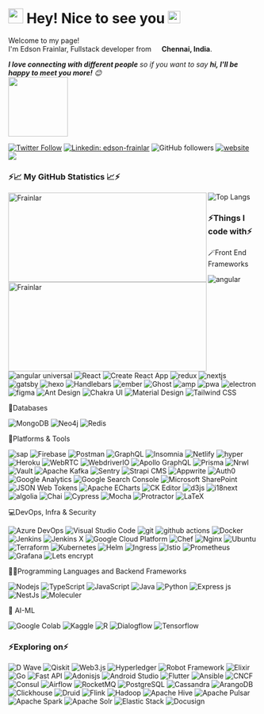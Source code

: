 <h1><img src="https://emojis.slackmojis.com/emojis/images/1531849430/4246/blob-sunglasses.gif?1531849430" width="30"/> Hey! Nice to see you <img src="https://media.giphy.com/media/hvRJCLFzcasrR4ia7z/giphy.gif" width="25px"></h1>

<p>Welcome to my page! </br> I'm Edson Frainlar, Fullstack developer from <img src="https://cdn-icons-png.flaticon.com/512/330/330439.png" width="13"/> <b>Chennai, India</b>.</p> 

<p><em><b>I love connecting with different people</b> so if you want to say <b>hi, I'll be happy to meet you more!</b> 😊</em> <br/><img src="https://media.giphy.com/media/LnQjpWaON8nhr21vNW/giphy.gif" width="120"> </p>

[![Twitter Follow](https://img.shields.io/twitter/follow/EdsonFrainlar?label=Follow)](https://twitter.com/intent/follow?screen_name=EdsonFrainlar)
[![Linkedin: edson-frainlar](https://img.shields.io/badge/edson-frainlar?style=flat-square&logo=Linkedin&logoColor=white&link=https://www.linkedin.com/in/edson-frainlar/)](https://www.linkedin.com/in/edson-frainlar/)
![GitHub followers](https://img.shields.io/github/followers/Frainlar?label=Follow&style=social)
[![website](https://img.shields.io/badge/Website-46a2f1.svg?&style=flat-square&logo=Google-Chrome&logoColor=white&link=https://edsonfrainlar.com/)](https://edsonfrainlar.com/)
![](https://visitor-badge.glitch.me/badge?page_id=Frainlar.Frainlar)

### <b>⚡📈 My GitHub Statistics 📈⚡</b>

<p align="left">
<img width="400" align="left" height="180" align="center" src="https://github-readme-streak-stats.herokuapp.com/?user=Frainlar&" alt="Frainlar" />
<img width="400" align="left" height="180" align="center" src="https://github-readme-stats.vercel.app/api?username=Frainlar&show_icons=true&locale=en" alt="Frainlar" />
</p>

![Top Langs](https://github-readme-stats.vercel.app/api/top-langs/?username=frainlar&hide=TeX&layout=compact)

<h3>⚡Things I code with⚡</h3>
<p>🪄Front End Frameworks</p>
<p>
  <img alt="angular" src="https://img.shields.io/badge/-Angular-DD0031?style=flat-square&logo=angular&logoColor=white" />
  <img alt="angular universal" src="https://img.shields.io/badge/-Angular Universal-00ACC1?style=flat-square&logo=angularuniversal&logoColor=white" />
  <img alt="React" src="https://img.shields.io/badge/-React-45b8d8?style=flat-square&logo=react&logoColor=white" />
  <img alt="Create React App" src="https://img.shields.io/badge/-Create React App-09D3AC?style=flat-square&logo=createreactapp&logoColor=white" />
  <img alt="redux" src="https://img.shields.io/badge/-Redux-764ABC?style=flat-square&logo=redux&logoColor=white" />
  <img alt="nextjs" src="https://img.shields.io/badge/-Next.js-000000?style=flat-square&logo=nextdotjs&logoColor=white" />
  <img alt="gatsby" src="https://img.shields.io/badge/-Gatsby-663399?style=flat-square&logo=gatsby&logoColor=white" />
  <img alt="hexo" src="https://img.shields.io/badge/-Hugo-FF4088?style=flat-square&logo=hugo&logoColor=white" />
  <img alt="Handlebars" src="https://img.shields.io/badge/-Handlebars.js-000000?style=flat-square&logo=handlebarsdotjs&logoColor=white" />
  <img alt="ember" src="https://img.shields.io/badge/-Ember.js-E04E39?style=flat-square&logo=emberdotjs&logoColor=white" />
  <img alt="Ghost" src="https://img.shields.io/badge/-Ghost CMS-15171A?style=flat-square&logo=ghost&logoColor=white" />
  <img alt="amp" src="https://img.shields.io/badge/-AMP-005AF0?style=flat-square&logo=amp&logoColor=white" />
  <img alt="pwa" src="https://img.shields.io/badge/-PWA-5A0FC8?style=flat-square&logo=pwa&logoColor=white" />
  <img alt="electron" src="https://img.shields.io/badge/-Electron-47848F?style=flat-square&logo=electron&logoColor=white" />
  <img alt="figma" src="https://img.shields.io/badge/-Figma-F24E1E?style=flat-square&logo=figma&logoColor=white" />
  <img alt="Ant Design" src="https://img.shields.io/badge/-Ant Design-0170FE?style=flat-square&logo=antdesign&logoColor=white" />
  <img alt="Chakra UI" src="https://img.shields.io/badge/-Chakra UI-319795?style=flat-square&logo=chakraui&logoColor=white" />	
  <img alt="Material Design" src="https://img.shields.io/badge/-Material Design-757575?style=flat-square&logo=materialdesign&logoColor=white" />
  <img alt="Tailwind CSS" src="https://img.shields.io/badge/-Tailwind CSS-06B6D4?style=flat-square&logo=tailwindcss&logoColor=white" />
</p>
<p>📁Databases</p>
<p>
  <img alt="MongoDB" src="https://img.shields.io/badge/-MongoDB-13aa52?style=flat-square&logo=mongodb&logoColor=white" />
  <img alt="Neo4j" src="https://img.shields.io/badge/-Neo4j-008CC1?style=flat-square&logo=neo4j&logoColor=white" />
  <img alt="Redis" src="https://img.shields.io/badge/-Redis-DC382D?style=flat-square&logo=redis&logoColor=white" />
</p>
<p>🧩Platforms & Tools</p>
<p>
  <img alt="sap" src="https://img.shields.io/badge/-SAP-0FAAFF?style=flat-square&logo=sap&logoColor=white" />
  <img alt="Firebase" src="https://img.shields.io/badge/-Firebase-FFCA28?style=flat-square&logo=firebase&logoColor=white" />
  <img alt="Postman" src="https://img.shields.io/badge/-Postman-FF6C37?style=flat-square&logo=postman&logoColor=white" />
  <img alt="GraphQL" src="https://img.shields.io/badge/-GraphQL-E10098?style=flat-square&logo=graphql&logoColor=white" />
  <img alt="Insomnia" src="https://img.shields.io/badge/-Insomnia-5849BE?style=flat-square&logo=insomnia&logoColor=white" />
  <img alt="Netlify" src="https://img.shields.io/badge/-Netlify-00C7B7?style=flat-square&logo=netlify&logoColor=white" />
  <img alt="hyper" src="https://img.shields.io/badge/-Hyper-000000?style=flat-square&logo=hyper&logoColor=white" />
  <img alt="Heroku" src="https://img.shields.io/badge/-Heroku-430098?style=flat-square&logo=heroku&logoColor=white" />
  <img alt="WebRTC" src="https://img.shields.io/badge/-WebRTC-333333?style=flat-square&logo=webrtc&logoColor=white" />
  <img alt="WebdriverIO" src="https://img.shields.io/badge/-WebdriverIO-EA5906?style=flat-square&logo=webdriverio&logoColor=white" />
  <img alt="Apollo GraphQL" src="https://img.shields.io/badge/-Apollo GraphQL-311C87?style=flat-square&logo=apollographql&logoColor=white" />
  <img alt="Prisma" src="https://img.shields.io/badge/-Prisma-2D3748?style=flat-square&logo=prisma&logoColor=white" />
  <img alt="Nrwl" src="https://img.shields.io/badge/-Nrwl-96D7E8?style=flat-square&logo=nrwl&logoColor=white" />
  <img alt="Vault" src="https://img.shields.io/badge/-Vault-000000?style=flat-square&logo=vault&logoColor=white" />
  <img alt="Apache Kafka" src="https://img.shields.io/badge/-Apache Kafka-231F20?style=flat-square&logo=apachekafka&logoColor=white" />
  <img alt="Sentry" src="https://img.shields.io/badge/-Sentry-362D59?style=flat-square&logo=sentry&logoColor=white" />
  <img alt="Strapi CMS" src="https://img.shields.io/badge/-Strapi CMS-2F2E8B?style=flat-square&logo=strapi&logoColor=white" />
  <img alt="Appwrite" src="https://img.shields.io/badge/-Appwrite-F02E65?style=flat-square&logo=appwrite&logoColor=white" />
  <img alt="Auth0" src="https://img.shields.io/badge/-Auth0-F02E65?style=flat-square&logo=auth0&logoColor=white" />
  <img alt="Google Analytics" src="https://img.shields.io/badge/-Google Analytics-E37400?style=flat-square&logo=googleanalytics&logoColor=white" />
  <img alt="Google Search Console" src="https://img.shields.io/badge/-Google Search Console-458CF5?style=flat-square&logo=googlesearchconsole&logoColor=white" />
  <img alt="Microsoft SharePoint" src="https://img.shields.io/badge/-Microsoft SharePoint-0078D4?style=flat-square&logo=microsoftsharepoint&logoColor=white" />
  <img alt="JSON Web Tokens" src="https://img.shields.io/badge/-JSON Web Tokens-000000?style=flat-square&logo=jsonwebtokens&logoColor=white" />
  <img alt="Apache ECharts" src="https://img.shields.io/badge/-Apache E Charts-5468ff?style=flat-square&logo=apacheecharts&logoColor=white" />
  <img alt="CK Editor" src="https://img.shields.io/badge/-CK Editor 4-0287D0?style=flat-square&logo=ckeditor4&logoColor=white" />
  <img alt="d3js" src="https://img.shields.io/badge/-D3.js-F9A03C?style=flat-square&logo=d3.js&logoColor=white" />
  <img alt="i18next" src="https://img.shields.io/badge/-i18next-26A69A?style=flat-square&logo=i18next&logoColor=white" />
  <img alt="algolia" src="https://img.shields.io/badge/-Algolia-5468ff?style=flat-square&logo=algolia&logoColor=white" />
  <img alt="Chai" src="https://img.shields.io/badge/-Chai-A30701?style=flat-square&logo=chai&logoColor=white" />
  <img alt="Cypress" src="https://img.shields.io/badge/-Cypress-17202C?style=flat-square&logo=cypress&logoColor=white" />
  <img alt="Mocha" src="https://img.shields.io/badge/-Mocha-8D6748?style=flat-square&logo=mocha&logoColor=white" />
  <img alt="Protractor" src="https://img.shields.io/badge/-Protractor-ED163A?style=flat-square&logo=protractor&logoColor=white" />
  <img alt="LaTeX" src="https://img.shields.io/badge/-LaTeX-008080?style=flat-square&logo=latex&logoColor=white" />
</p>

<p>💻DevOps, Infra & Security</p>
<p>
  <img alt="Azure DevOps" src="https://img.shields.io/badge/-Azure DevOps-0078D7?style=flat-square&logo=azuredevops&logoColor=white" />
  <img alt="Visual Studio Code" src="https://img.shields.io/badge/-Visual Studio Code-007ACC?style=flat-square&logo=visualstudiocode&logoColor=white" />
  <img alt="git" src="https://img.shields.io/badge/-Git-F05032?style=flat-square&logo=git&logoColor=white" />
  <img alt="github actions" src="https://img.shields.io/badge/-Github_Actions-2088FF?style=flat-square&logo=github-actions&logoColor=white" />
  <img alt="Docker" src="https://img.shields.io/badge/-Docker-46a2f1?style=flat-square&logo=docker&logoColor=white" />
  <img alt="Jenkins" src="https://img.shields.io/badge/-Jenkins-D24939?style=flat-square&logo=jenkins&logoColor=white" />
  <img alt="Jenkins X" src="https://img.shields.io/badge/-Jenkins X-73C3D5?style=flat-square&logo=jenkinsx&logoColor=white" />
  <img alt="Google Cloud Platform" src="https://img.shields.io/badge/-Google_Cloud_Platform-1a73e8?style=flat-square&logo=google-cloud&logoColor=white" />
  <img alt="Chef" src="https://img.shields.io/badge/-Chef-F09820?style=flat-square&logo=chef&logoColor=white" />
  <img alt="Nginx" src="https://img.shields.io/badge/-Nginx-009639?style=flat-square&logo=nginx&logoColor=white" />
  <img alt="Ubuntu" src="https://img.shields.io/badge/-Ubuntu-E95420?style=flat-square&logo=ubuntu&logoColor=white" />
  <img alt="Terraform" src="https://img.shields.io/badge/-Terraform-7B42BC?style=flat-square&logo=terraform&logoColor=white" />
  <img alt="Kubernetes" src="https://img.shields.io/badge/-Kubernetes-326CE5?style=flat-square&logo=kubernetes&logoColor=white" />
  <img alt="Helm" src="https://img.shields.io/badge/-Helm-0F1689?style=flat-square&logo=helm&logoColor=white" />
  <img alt="Ingress" src="https://img.shields.io/badge/-Ingress-783CBD?style=flat-square&logo=ingress&logoColor=white" />
  <img alt="Istio" src="https://img.shields.io/badge/-Istio-466BB0?style=flat-square&logo=istio&logoColor=white" />
  <img alt="Prometheus" src="https://img.shields.io/badge/-Prometheus-E6522C?style=flat-square&logo=prometheus&logoColor=white" />
  <img alt="Grafana" src="https://img.shields.io/badge/-Grafana-F46800?style=flat-square&logo=grafana&logoColor=white" />
  <img alt="Lets encrypt" src="https://img.shields.io/badge/-Lets encrypt-003A70?style=flat-square&logo=letsencrypt&logoColor=white" />
</p>

<p>🧑‍💻Programming Languages and Backend Frameworks</p>
<p>
  <img alt="Nodejs" src="https://img.shields.io/badge/-Nodejs-43853d?style=flat-square&logo=Node.js&logoColor=white" />
  <img alt="TypeScript" src="https://img.shields.io/badge/-TypeScript-007ACC?style=flat-square&logo=typescript&logoColor=white" />
  <img alt="JavaScript" src="https://img.shields.io/badge/-JavaScript-F7DF1E?style=flat-square&logo=javascript&logoColor=white" />
  <img alt="Java" src="https://img.shields.io/badge/-Java-007396?style=flat-square&logo=java&logoColor=white" />
  <img alt="Python" src="https://img.shields.io/badge/-Python-3776AB?style=flat-square&logo=python&logoColor=white" />
  <img alt="Express js" src="https://img.shields.io/badge/-Express-000000?style=flat-square&logo=express&logoColor=white" />
  <img alt="NestJs" src="https://img.shields.io/badge/-NestJs-ea2845?style=flat-square&logo=nestjs&logoColor=white" />
  <img alt="Moleculer" src="https://img.shields.io/badge/-Moleculer-3CAFCE?style=flat-square&logo=moleculer&logoColor=white" />
</p>
<p>🤖 AI-ML</p>
<p>	
  <img alt="Google Colab" src="https://img.shields.io/badge/-Google Colab-F9AB00?style=flat-square&logo=googlecolab&logoColor=white" /> 
  <img alt="Kaggle" src="https://img.shields.io/badge/-Kaggle-20BEFF?style=flat-square&logo=kaggle&logoColor=white" /> 
  <img alt="R" src="https://img.shields.io/badge/-R-276DC3?style=flat-square&logo=r&logoColor=white" />
  <img alt="Dialogflow" src="https://img.shields.io/badge/-Dialogflow-FF9800?style=flat-square&logo=dialogflow&logoColor=white" />
  <img alt="Tensorflow" src="https://img.shields.io/badge/-Tensorflow-FF6F00?style=flat-square&logo=tensorflow&logoColor=white" />
</p>
<h3>⚡Exploring on⚡</h3>
<p>
   <img alt="D Wave" src="https://img.shields.io/badge/-D Wave Systems-008CD7?style=flat-square&logo=dwavesystems&logoColor=white" />
   <img alt="Qiskit" src="https://img.shields.io/badge/-Qiskit-6929C4?style=flat-square&logo=qiskit&logoColor=white" />
   <img alt="Web3.js" src="https://img.shields.io/badge/-Web3.js-F16822?style=flat-square&logo=web3dotjs&logoColor=white" />
   <img alt="Hyperledger" src="https://img.shields.io/badge/-Hyperledger-2F3134?style=flat-square&logo=hyperledger&logoColor=white" />
   <img alt="Robot Framework" src="https://img.shields.io/badge/-Robot Framework-000000?style=flat-square&logo=robotframework&logoColor=white" />
   <img alt="Elixir" src="https://img.shields.io/badge/-Elixir-4B275F?style=flat-square&logo=elixir&logoColor=white" />
   <img alt="Go" src="https://img.shields.io/badge/-Golang-00ADD8?style=flat-square&logo=go&logoColor=white" />
   <img alt="Fast API" src="https://img.shields.io/badge/-Fast API-009688?style=flat-square&logo=fastapi&logoColor=white" />
   <img alt="Adonisjs" src="https://img.shields.io/badge/-Adonis.js-220052?style=flat-square&logo=adonisjs&logoColor=white" />
   <img alt="Android Studio" src="https://img.shields.io/badge/-Android Studio-3ddc84?style=flat-square&logo=androidstudio&logoColor=white" />
   <img alt="Flutter" src="https://img.shields.io/badge/-Flutter-02569B?style=flat-square&logo=flutter&logoColor=white" />
   <img alt="Ansible" src="https://img.shields.io/badge/-Ansible-ee0000?style=flat-square&logo=ansible&logoColor=white" />
   <img alt="CNCF" src="https://img.shields.io/badge/-CNCF-231F20?style=flat-square&logo=cncf&logoColor=white" />
   <img alt="Consul" src="https://img.shields.io/badge/-Consul-F24C53?style=flat-square&logo=consul&logoColor=white" />
   <img alt="Airflow" src="https://img.shields.io/badge/-Airflow-017CEE?style=flat-square&logo=apacheairflow&logoColor=white" />
   <img alt="RocketMQ" src="https://img.shields.io/badge/-RocketMQ-D77310?style=flat-square&logo=apacherocketmq&logoColor=white" />
   <img alt="PostgreSQL" src="https://img.shields.io/badge/-PostgreSQL-4169E1?style=flat-square&logo=postgresql&logoColor=white" />
   <img alt="Cassandra" src="https://img.shields.io/badge/-Cassandra-1287B1?style=flat-square&logo=apachecassandra&logoColor=white" />
   <img alt="ArangoDB" src="https://img.shields.io/badge/-ArangoDB-DDE072?style=flat-square&logo=arangodb&logoColor=white" />
   <img alt="Clickhouse" src="https://img.shields.io/badge/-ClickHouse-FFCC01?style=flat-square&logo=clickhouse&logoColor=white" />
   <img alt="Druid" src="https://img.shields.io/badge/-Druid-29F1FB?style=flat-square&logo=apachedruid&logoColor=white" />
   <img alt="Flink" src="https://img.shields.io/badge/-Flink-E6526F?style=flat-square&logo=apacheflink&logoColor=white" />
   <img alt="Hadoop" src="https://img.shields.io/badge/-Hadoop-66CCFF?style=flat-square&logo=apachehadoop&logoColor=white" />
   <img alt="Apache Hive" src="https://img.shields.io/badge/-Hive-FDEE21?style=flat-square&logo=apachehive&logoColor=white" />
   <img alt="Apache Pulsar" src="https://img.shields.io/badge/-Pulsar-188FFF?style=flat-square&logo=apachepulsar&logoColor=white" />
   <img alt="Apache Spark" src="https://img.shields.io/badge/-Spark-E25A1C?style=flat-square&logo=apachespark&logoColor=white" />
   <img alt="Apache Solr" src="https://img.shields.io/badge/-Solr-D9411E?style=flat-square&logo=apachesolr&logoColor=white" />
   <img alt="Elastic Stack" src="https://img.shields.io/badge/-Elastic Stack-005571?style=flat-square&logo=elasticstack&logoColor=white" />
   <img alt="Docusign" src="https://img.shields.io/badge/-Docusign-FFCC22?style=flat-square&logo=docusign&logoColor=white" />
</p>
